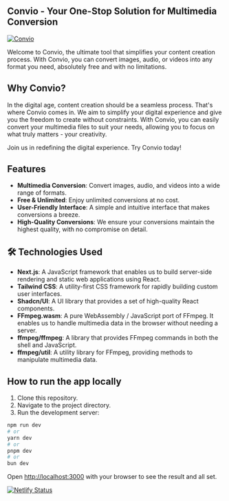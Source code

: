 ## Convio - Your One-Stop Solution for Multimedia Conversion
[![Convio](https://img.shields.io/badge/Tryit-(here)-blue.svg)](https://convio.netlify.app)

Welcome to Convio, the ultimate tool that simplifies your content creation process. With Convio, you can convert images, audio, or videos into any format you need, absolutely free and with no limitations.

## Why Convio?

In the digital age, content creation should be a seamless process. That's where Convio comes in. We aim to simplify your digital experience and give you the freedom to create without constraints. With Convio, you can easily convert your multimedia files to suit your needs, allowing you to focus on what truly matters - your creativity.

Join us in redefining the digital experience. Try Convio today!

## Features

- **Multimedia Conversion**: Convert images, audio, and videos into a wide range of formats.
- **Free & Unlimited**: Enjoy unlimited conversions at no cost.
- **User-Friendly Interface**: A simple and intuitive interface that makes conversions a breeze.
- **High-Quality Conversions**: We ensure your conversions maintain the highest quality, with no compromise on detail.

## 🛠 Technologies Used
- **Next.js**: A JavaScript framework that enables us to build server-side rendering and static web applications using React.
- **Tailwind CSS**: A utility-first CSS framework for rapidly building custom user interfaces.
- **Shadcn/UI**: A UI library that provides a set of high-quality React components.
- **FFmpeg.wasm**: A pure WebAssembly / JavaScript port of FFmpeg. It enables us to handle multimedia data in the browser without needing a server.
- **ffmpeg/ffmpeg**: A library that provides FFmpeg commands in both the shell and JavaScript.
- **ffmpeg/util**: A utility library for FFmpeg, providing methods to manipulate multimedia data.



## How to run the app locally

1. Clone this repository.
2. Navigate to the project directory.
3. Run the development server:

```bash
npm run dev
# or
yarn dev
# or
pnpm dev
# or
bun dev
```

Open [http://localhost:3000](http://localhost:3000) with your browser to see the result and all set.


[![Netlify Status](https://api.netlify.com/api/v1/badges/70c3a411-bafe-4833-87f3-a3c9daafac6e/deploy-status)](https://app.netlify.com/sites/convio/deploys)
